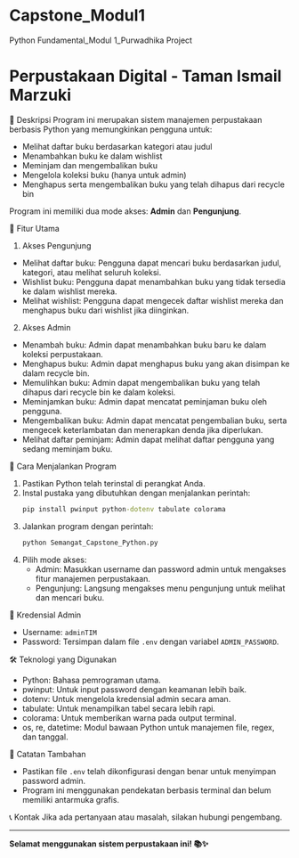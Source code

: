 # Capstone_Modul1
Python Fundamental_Modul 1_Purwadhika Project
# Perpustakaan Digital - Taman Ismail Marzuki

📖 Deskripsi
Program ini merupakan sistem manajemen perpustakaan berbasis Python yang memungkinkan pengguna untuk:
- Melihat daftar buku berdasarkan kategori atau judul
- Menambahkan buku ke dalam wishlist
- Meminjam dan mengembalikan buku
- Mengelola koleksi buku (hanya untuk admin)
- Menghapus serta mengembalikan buku yang telah dihapus dari recycle bin

Program ini memiliki dua mode akses: **Admin** dan **Pengunjung**.

📌 Fitur Utama
1. Akses Pengunjung
- Melihat daftar buku: Pengguna dapat mencari buku berdasarkan judul, kategori, atau melihat seluruh koleksi.
- Wishlist buku: Pengguna dapat menambahkan buku yang tidak tersedia ke dalam wishlist mereka.
- Melihat wishlist: Pengguna dapat mengecek daftar wishlist mereka dan menghapus buku dari wishlist jika diinginkan.

2. Akses Admin
- Menambah buku: Admin dapat menambahkan buku baru ke dalam koleksi perpustakaan.
- Menghapus buku: Admin dapat menghapus buku yang akan disimpan ke dalam recycle bin.
- Memulihkan buku: Admin dapat mengembalikan buku yang telah dihapus dari recycle bin ke dalam koleksi.
- Meminjamkan buku: Admin dapat mencatat peminjaman buku oleh pengguna.
- Mengembalikan buku: Admin dapat mencatat pengembalian buku, serta mengecek keterlambatan dan menerapkan denda jika diperlukan.
- Melihat daftar peminjam: Admin dapat melihat daftar pengguna yang sedang meminjam buku.

 🚀 Cara Menjalankan Program
1. Pastikan Python telah terinstal di perangkat Anda.
2. Instal pustaka yang dibutuhkan dengan menjalankan perintah:
   ```cmd
   pip install pwinput python-dotenv tabulate colorama
   ```
3. Jalankan program dengan perintah:
   ```cmd
   python Semangat_Capstone_Python.py
   ```
4. Pilih mode akses:
   - Admin: Masukkan username dan password admin untuk mengakses fitur manajemen perpustakaan.
   - Pengunjung: Langsung mengakses menu pengunjung untuk melihat dan mencari buku.

 🔑 Kredensial Admin
- Username: `adminTIM`
- Password: Tersimpan dalam file `.env` dengan variabel `ADMIN_PASSWORD`.

 🛠 Teknologi yang Digunakan
- Python: Bahasa pemrograman utama.
- pwinput: Untuk input password dengan keamanan lebih baik.
- dotenv: Untuk mengelola kredensial admin secara aman.
- tabulate: Untuk menampilkan tabel secara lebih rapi.
- colorama: Untuk memberikan warna pada output terminal.
- os, re, datetime: Modul bawaan Python untuk manajemen file, regex, dan tanggal.

 📌 Catatan Tambahan
- Pastikan file `.env` telah dikonfigurasi dengan benar untuk menyimpan password admin.
- Program ini menggunakan pendekatan berbasis terminal dan belum memiliki antarmuka grafis.

 📞 Kontak
Jika ada pertanyaan atau masalah, silakan hubungi pengembang.

---

**Selamat menggunakan sistem perpustakaan ini! 📚✨**

